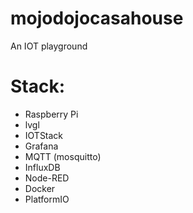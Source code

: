 # mojodojocasahouse

An IOT playground

# Stack:
- Raspberry Pi
- lvgl
- IOTStack
- Grafana
- MQTT (mosquitto)
- InfluxDB
- Node-RED
- Docker
- PlatformIO
